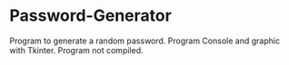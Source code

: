 # Password-Generator
Program to generate a random password. Program Console and graphic with Tkinter. Program not compiled. 
